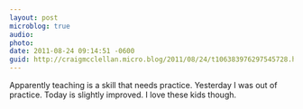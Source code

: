```yaml
---
layout: post
microblog: true
audio: 
photo: 
date: 2011-08-24 09:14:51 -0600
guid: http://craigmcclellan.micro.blog/2011/08/24/t106383976297545728.html
---
```

Apparently teaching is a skill that needs practice. Yesterday I was out of practice. Today is slightly improved. I love these kids though.
